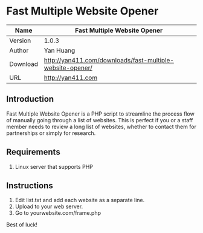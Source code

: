# Fast Multiple Website Opener

Name  | Fast Multiple Website Opener
------------- | -------------
Version | 1.0.3
Author | Yan Huang
Download | http://yan411.com/downloads/fast-multiple-website-opener/
URL | http://yan411.com


## Introduction
Fast Multiple Website Opener is a PHP script to streamline the process flow of manually going through a list of websites. This is perfect if you or a staff member needs to review a long list of websites, whether to contact them for partnerships or simply for research.

## Requirements

1. Linux server that supports PHP

## Instructions

1. Edit list.txt and add each website as a separate line.
2. Upload to your web server.
3. Go to yourwebsite.com/frame.php

Best of luck!

